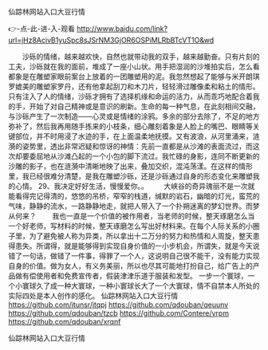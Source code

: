 
仙踪林网站入口大豆行情




👉-点-此-进-入-观看  http://www.baidu.com/link?url=jHz8AcivB1yuSpc8sJSrNM3GjOR6OSPiMLRbBTcVT1O&wd




　　沙砾的情绪，越来越欢快，自然也就带动我的双手，越来越勤奋。只有片刻的工夫，沙砾就在我的面前，堆成了一座小山状。用手把湿润的沙堆拍实后，怎么看都象是在雕塑家眼前案台上放着的一团雕塑用的泥。我忽然想起了能够与米开朗琪罗媲美的雕塑家罗丹，还有他拿起刮刀和木刀片，轻轻滑过雕像柔和粘土的情形。只有注入了人的情绪，沙砾才拥有了选择机缘和命运的活力，从而乖巧地配合着我的手，开始了对自己精神或是意识的刷新。生命的每一种气息，在此刻相间交融，与沙砾产生了一次制造——心灵或是情绪的涂鸦。多余的部分去除了，不足的地方弥补了，然后我再用随手拣来的小枝条，细心雕刻着象是人脸上的嘴巴、眼睛等关键部位，并不时用浸了水迹的手，在上面温柔地抚摸。又有波浪，从河里涌来，涟漪的姿势里，透出非常迟疑和惊讶的神情：先前一直都是从沙滩的表面流过，而这次却要委屈地从沙滩凸起的一个小包的脚下流过。我忙碌的身影，连同不断更新的沙雕的影子，也在涟漪中清晰地映了出来，叠加交织，混沌荡漾。在这样的情形里，我已经很难分清楚，是我在雕塑沙砾，还是沙砾通过自身的形态变化来雕塑我的心情。
	29、我决定好好生活，慢慢爱你。。
　　大峡谷的奇异瑰丽不是一次就能看得完记得清的，悠悠的吊桥，窄窄的栈道，缄默的岩石，幽暗的灯光，蛮荒的气味，静静的流水，一路静静地走，就把人带入了一个扑朔迷离的梦幻世界。而梦从何来？
　　我也一直是一个价值的被作用者，当老师的时候，整天琢磨怎么当一个好老师，写材料的时候，整天琢磨怎么写出好材料来。在每个人际关系的小圈子里，为了避免被人称为异类，所以拿出十二万分的努力和热情和人周旋，整天患得患失。所谓得，就是能够得到实现自身价值的一小步机会，所谓失，就是今天说错了一句话，做错了一件事，得罪了一个人，这说明自己很不能干，没有能力实现自身的价值。做为女人，有义务美丽，所以也尽其可能地打扮自己，给广告上的产品做有偿使用者和免费宣传者，假装津津乐道于服装和发型。
一步一个寰球，一个小寰球久了成一种大寰球，一种小寰球长大了一个大寰球，情不自禁本人所处的实际四处是本人创作的感化。
仙踪林网站入口大豆行情 https://github.com/itunsr/jtqpj
https://github.com/qdouban/qeuunv
https://github.com/qdouban/tzcb
https://github.com/Contere/vrpm
https://github.com/qdouban/xrqnf





仙踪林网站入口大豆行情
